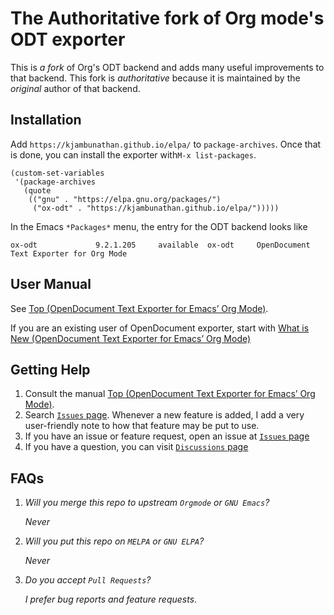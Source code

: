 # The Authoritative fork of Org mode's ODT exporter 

This is *a fork* of Org's ODT backend and adds many useful improvements to that backend.  This fork is *authoritative* because it is maintained by the *original* author of that backend.  

## Installation

Add `https://kjambunathan.github.io/elpa/` to `package-archives`.  Once that is done, you can install the exporter with`M-x list-packages`. 

```
(custom-set-variables
 '(package-archives
   (quote
    (("gnu" . "https://elpa.gnu.org/packages/")
     ("ox-odt" . "https://kjambunathan.github.io/elpa/")))))
```
 
 In the Emacs `*Packages*` menu, the entry for the ODT backend looks like
 
 
```
ox-odt             9.2.1.205     available  ox-odt     OpenDocument Text Exporter for Org Mode
```

## User Manual

See [Top (OpenDocument Text Exporter for Emacs’ Org Mode)](https://kjambunathan.github.io/org-mode-ox-odt/).  

If you are an existing user of OpenDocument exporter, start with [What is New (OpenDocument Text Exporter for Emacs’ Org Mode)](https://kjambunathan.github.io/org-mode-ox-odt/What-is-New.html#What-is-New)


## Getting Help

1. Consult the manual [Top (OpenDocument Text Exporter for Emacs’ Org Mode)](https://kjambunathan.github.io/org-mode-ox-odt/).
2. Search [`Issues` page](https://github.com/kjambunathan/org-mode-ox-odt/issues).  Whenever a new feature is added, I add a very user-friendly note to how that feature may be put to use.
3. If you have an issue or feature request, open an issue at [`Issues` page](https://github.com/kjambunathan/org-mode-ox-odt/issues)
4. If you have a question, you can visit [`Discussions` page](https://github.com/kjambunathan/org-mode-ox-odt/discussions)


## FAQs

1. *Will you merge this repo to upstream `Orgmode` or `GNU Emacs`?*

    _Never_

2. *Will you put this repo on `MELPA` or `GNU ELPA`?*

    _Never_

3. *Do you accept `Pull Requests`?*

   _I prefer bug reports  and feature requests_.

